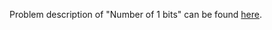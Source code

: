 Problem description of "Number of 1 bits" can be found [here](https://leetcode.com/problems/number-of-1-bits/).

